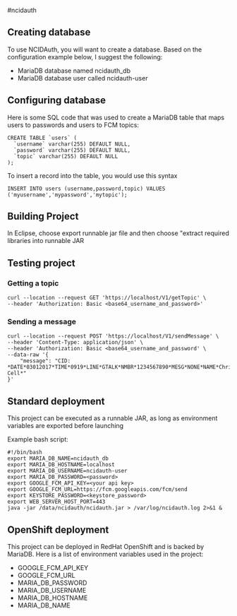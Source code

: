 #ncidauth

## Creating database

To use NCIDAuth, you will want to create a database.  Based on the configuration example below, I suggest the following:
* MariaDB database named ncidauth_db
* MariaDB database user called ncidauth-user


## Configuring database

Here is some SQL code that was used to create a MariaDB table that maps users to passwords and users to FCM topics:

```
CREATE TABLE `users` (
  `username` varchar(255) DEFAULT NULL,
  `password` varchar(255) DEFAULT NULL,
  `topic` varchar(255) DEFAULT NULL
);
```

To insert a record into the table, you would use this syntax

```
INSERT INTO users (username,password,topic) VALUES ('myusername','mypassword','mytopic');
```

## Building Project
In Eclipse, choose export runnable jar file and then choose "extract required libraries into runnable JAR

## Testing project

### Getting a topic
```
curl --location --request GET 'https://localhost/V1/getTopic' \
--header 'Authorization: Basic <base64_username_and_password>'
```

### Sending a message
```
curl --location --request POST 'https://localhost/V1/sendMessage' \
--header 'Content-Type: application/json' \
--header 'Authorization: Basic <base64_username_and_password' \
--data-raw '{
    "message": "CID: *DATE*03012017*TIME*0919*LINE*GTALK*NMBR*1234567890*MESG*NONE*NAME*Chris Cell*"
}'
```

## Standard deployment
This project can be executed as a runnable JAR, as long as environment variables are exported before launching

Example bash script:

```
#!/bin/bash
export MARIA_DB_NAME=ncidauth_db
export MARIA_DB_HOSTNAME=localhost
export MARIA_DB_USERNAME=ncidauth-user
export MARIA_DB_PASSWORD=<password>
export GOOGLE_FCM_API_KEY=<your api key>
export GOOGLE_FCM_URL=https://fcm.googleapis.com/fcm/send
export KEYSTORE_PASSWORD=<keystore_password>
export WEB_SERVER_HOST_PORT=443
java -jar /data/ncidauth/ncidauth.jar > /var/log/ncidauth.log 2>&1 &
```

## OpenShift deployment
This project can be deployed in RedHat OpenShift and is backed by MariaDB.  Here is a list of environment variables used in the project:

* GOOGLE_FCM_API_KEY
* GOOGLE_FCM_URL
* MARIA_DB_PASSWORD
* MARIA_DB_USERNAME
* MARIA_DB_HOSTNAME
* MARIA_DB_NAME